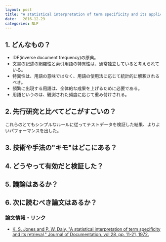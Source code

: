 ```yaml
---
layout: post
title: "A statistical interpretation of term specificity and its application in retrieval"
date:   2016-12-29
categories: NLP
---
```


## 1. どんなもの？

* IDF(inverse document frequency)の原典。
* 文書の記述の網羅性と索引用語の特異性は、通常独立していると考えられている。
* 特異性は、用語の意味ではなく、用語の使用法に応じて統計的に解釈されるべき。
* 頻繁に出現する用語は、全体的な成果を上げるために必要である。
* 用語というのは、観測された頻度に応じて重み付けされる。

## 2. 先行研究と比べてどこがすごいの？

これらのとてもシンプルなルールに従ってテストデータを検証した結果、よりよいパフォーマンスを出した。

## 3. 技術や手法の"キモ"はどこにある？

## 4. どうやって有効だと検証した？

## 5. 議論はあるか？

## 6. 次に読むべき論文はあるか？

### 論文情報・リンク

* [K. S. Jones and P. W. Daly, "A statistical interpretation of term specificity and its retrieval," Journal of Documentation, vol 28, pp. 11-21, 1972.](https://ai2-s2-pdfs.s3.amazonaws.com/4f09/e6ec1b7d4390d23881852fd7240994abeb58.pdf)
